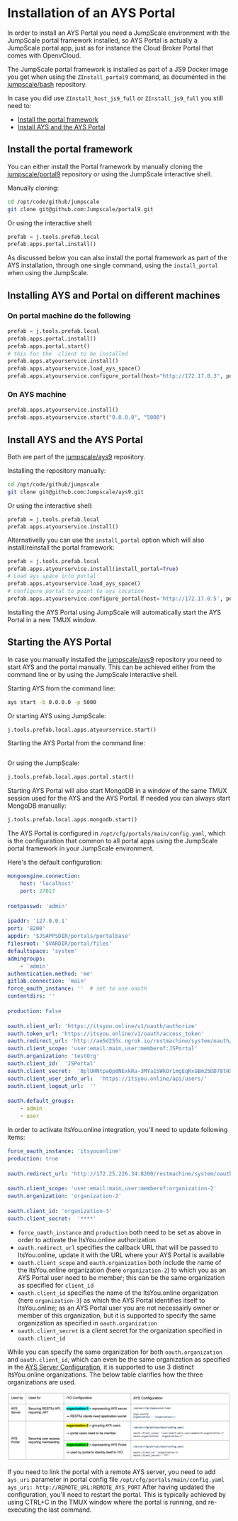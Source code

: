 # Installation of an AYS Portal

In order to install an AYS Portal you need a JumpScale environment with the JumpScale portal framework installed, so AYS Portal is actually a JumpScale portal app, just as for instance the Cloud Broker Portal that comes with OpenvCloud.

The JumpScale portal framework is installed as part of a JS9 Docker image you get when using the `ZInstall_portal9` command, as documented in the [jumpscale/bash](https://github.com/Jumpscale/bash/blob/master/README.md) repository.

In case you did use `ZInstall_host_js9_full` or `ZInstall_js9_full` you still need to:
- [Install the portal framework](#portal9)
- [Install AYS and the AYS Portal](#ays9)

<a id="portal9"></a>
## Install the portal framework

You can either install the Portal framework by manually cloning the [jumpscale/portal9](https://github.com/Jumpscale/portal9) repository or using the JumpScale interactive shell.

Manually cloning:
```bash
cd /opt/code/github/jumpscale
git clone git@github.com:Jumpscale/portal9.git
```

Or using the interactive shell:
```python
prefab = j.tools.prefab.local
prefab.apps.portal.install()
```

As discussed below you can also install the portal framework as part of the AYS installation, through one single command, using the `install_portal` when using the JumpScale.


<a id="ays9"></a>

## Installing AYS and Portal on different machines
### On portal machine do the following

```python
prefab = j.tools.prefab.local
prefab.apps.portal.install()
prefab.apps.portal.start()
# this for the  client to be installed
prefab.apps.atyourservice.install()
prefab.apps.atyourservice.load_ays_space()
prefab.apps.atyourservice.configure_portal(host="http://172.17.0.3", port="5000")
```

### On AYS machine
```python
prefab.apps.atyourservice.install()
prefab.apps.atyourservice.start("0.0.0.0", "5000")
```

## Install AYS and the AYS Portal

Both are part of the [jumpscale/ays9](https://github.com/Jumpscale/ays9) repository.

Installing the repository manually:
```bash
cd /opt/code/github/jumpscale
git clone git@github.com:Jumpscale/ays9.git
```

Or using the interactive shell:
```
prefab = j.tools.prefab.local
prefab.apps.atyourservice.install()
```

Alternativelly you can use the `install_portal` option which will also install/reinstall the portal framework:
```python
prefab = j.tools.prefab.local
prefab.apps.atyourservice.install(install_portal=True)
# Load ays space into portal
prefab.apps.atyourservice.load_ays_space()
# configure portal to point to ays location
prefab.apps.atyourservice.configure_portal(host='http://172.17.0.5', port="5000")
```

Installing the AYS Portal using JumpScale will automatically start the AYS Portal in a new TMUX window.

## Starting the AYS Portal
In case you manually installed the [jumpscale/ays9](https://github.com/Jumpscale/ays9) repository you need to start AYS and the portal manually. This can be achieved either from the command line or by using the JumpScale interactive shell.

Starting AYS from the command line:
```bash
ays start -b 0.0.0.0 -p 5000
```

Or starting AYS using JumpScale:
```python
j.tools.prefab.local.apps.atyourservice.start()
```

Starting the AYS Portal from the command line:
```bash

```

Or using the JumpScale:
```python
j.tools.prefab.local.apps.portal.start()
```

Starting AYS Portal will also start MongoDB in a window of the same TMUX session used for the AYS and the AYS Portal. If needed you can always start MongoDB manually:
```python
j.tools.prefab.local.apps.mongodb.start()
```

The AYS Portal is configured in `/opt/cfg/portals/main/config.yaml`, which is the configuration that common to all portal apps using the JumpScale portal framework in your JumpScale environment.

Here's the default configuration:
```yaml
mongoengine.connection:
    host: 'localhost'
    port: 27017

rootpasswd: 'admin'

ipaddr: '127.0.0.1'
port: '8200'
appdir: '$JSAPPSDIR/portals/portalbase'
filesroot: '$VARDIR/portal/files'
defaultspace: 'system'
admingroups:
    - 'admin'
authentication.method: 'me'
gitlab.connection: 'main'
force_oauth_instance: ''  # set to use oauth
contentdirs: ''

production: False

oauth.client_url: 'https://itsyou.online/v1/oauth/authorize'
oauth.token_url: 'https://itsyou.online/v1/oauth/access_token'
oauth.redirect_url: 'http://ae5d255c.ngrok.io/restmachine/system/oauth/authorize'
oauth.client_scope: 'user:email:main,user:memberof:JSPortal'
oauth.organization: 'testOrg'
oauth.client_id:  'JSPortal'
oauth.client_secret:  '8plUHNtpaQp8NExkRa-3MYa1SWkOr1mgEqRxGBm25DD78tHXiIlS'
oauth.client_user_info_url:  'https://itsyou.online/api/users/'
oauth.client_logout_url:  ''

oauth.default_groups:
    - admin
    - user
```

In order to activate ItsYou.online integration, you'll need to update following items:
```yaml
force_oauth_instance: 'itsyouonline'
production: true

oauth.redirect_url: 'http://172.25.226.34:8200/restmachine/system/oauth/authorize'

oauth.client_scope: 'user:email:main,user:memberof:organization-2'
oauth.organization: 'organization-2'

oauth.client_id: 'organization-3'
oauth.client_secret:  '****'
```

- `force_oauth_instance` and `production` both need to be set as above in order to activate the ItsYou.online authorization
- `oauth.redirect_url` specifies the callback URL that will be passed to ItsYou.online, update it with the URL where your AYS Portal is available
- `oauth.client_scope` and `oauth.organization` both include the name of the ItsYou.online organization (here `organization-2`) to which you as an AYS Portal user need to be member; this can be the same organization as specified for `client_id`
- `oauth.client_id` specifies the name of the ItsYou.online organization (here `organization-3`) as which the AYS Portal identifies itself to ItsYou.online; as an AYS Portal user you are not necessairly owner or member of this organization, but it is supported to specify the same organization as specified in ``oauth.organization``
- `oauth.client_secret` is a client secret for the organization specified in `oauth.client_id`


While you can specify the same organization for both `oauth.organization` and `oauth.client_id`, which can even be the same organization as specified in the [AYS Server Configuration](../../gettingstarted/ays-server-configuration.md), it is supported to use 3 distinct ItsYou.online organizations. The below table clarifies how the three organizations are used.

![](images/iyo-organizations.png)

If you need to link the portal with a remote AYS server, you need to add `ays_uri` parameter in portal config file `/opt/cfg/portals/main/config.yaml`
`ays_uri: http://REMOTE_URL:REMOTE_AYS_PORT`
After having updated the configuration, you'll need to restart the portal. This is typically achieved by using CTRL+C in the TMUX window where the portal is running, and re-executing the last command.
